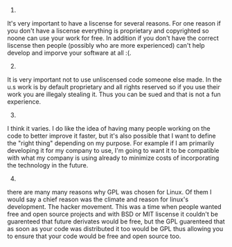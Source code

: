 1)
It's very important to have a liscense for several reasons. For one reason if you don't have a liscense everything is proprietary and copyrighted so noone can use your work for free. In addition if you don't have the correct liscense then people (possibly who are more experienced) can't help develop and imporve your software at all :(.

2)

It is very important not to use unliscensed code someone else made. In the u.s work is by default proprietary and all rights reserved so if you use their work you are illegaly stealing it. Thus you can be sued and that is not a fun experience.

3) 
I think it varies. I do like the idea of having many people working on the code to better improve it faster, but it's also possible that I want to define the "right thing" depending on my purpose. For example if I am primarily developing it for my company to use, I'm going to want it to be compatible with what my company is using already to minimize costs of incorporating the technology in the future.

4) 
there are many many reasons why GPL was chosen for Linux. Of them I would say a chief reason was the climate and reason for linux's development. The hacker movement. This was a time when people wanted free and open source projects and with BSD or MIT liscense it couldn't be guarenteed that future derivates would be free, but the GPL guarenteed that as soon as your code was distributed it too would be GPL thus allowing you to ensure that your code would be free and open source too.


